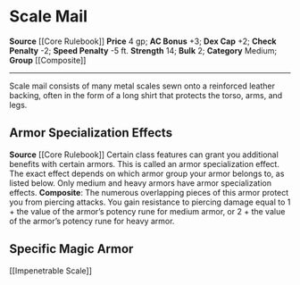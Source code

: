 ﻿---
ac: '3'
armor_category: Medium
armor_group: '[[DATABASE/armorgroup/Composite|Composite]]'
bulk: '2'
check_penalty: '-2'
dex_cap: '+2'
id: '8'
item_category: Armor
item_subcategory: Base Armor
level: '0'
name: Scale Mail
price: 4 gp
rarity: Common
source: '[[DATABASE/source/Core Rulebook|Core Rulebook]]'
speed_penalty: -5 ft.
strength: '+14'
strength_req: '14'
trait: null
type: Armor

---
# Scale Mail

**Source** [[Core Rulebook]] 
**Price** 4 gp; **AC Bonus** +3; **Dex Cap** +2; **Check Penalty** -2; **Speed Penalty** -5 ft.
**Strength** 14; **Bulk** 2; **Category** Medium; **Group** [[Composite]]

---
Scale mail consists of many metal scales sewn onto a reinforced leather backing, often in the form of a long shirt that protects the torso, arms, and legs.

## Armor Specialization Effects

**Source** [[Core Rulebook]] 
Certain class features can grant you additional benefits with certain armors. This is called an armor specialization effect. The exact effect depends on which armor group your armor belongs to, as listed below. Only medium and heavy armors have armor specialization effects.
**Composite**: The numerous overlapping pieces of this armor protect you from piercing attacks. You gain resistance to piercing damage equal to 1 + the value of the armor’s potency rune for medium armor, or 2 + the value of the armor’s potency rune for heavy armor.

## Specific Magic Armor

[[Impenetrable Scale]]